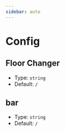 ```yaml
---
sidebar: auto
---
```


# Config

## Floor Changer

- Type: `string`
- Default: `/`

## bar

- Type: `string`
- Default: `/`
